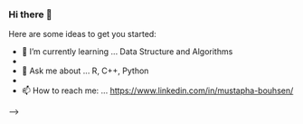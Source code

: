 ### Hi there 👋


Here are some ideas to get you started:

- 🌱 I’m currently learning ... Data Structure and Algorithms
- 
- 💬 Ask me about ... R, C++, Python
- 
- 📫 How to reach me: ... https://www.linkedin.com/in/mustapha-bouhsen/

-->

